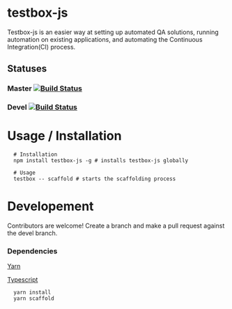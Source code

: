 # testbox-js

Testbox-js is an easier way at setting up automated QA solutions, running automation on existing applications, and automating the Continuous Integration(CI) process.

## Statuses
### Master [![Build Status](https://travis-ci.org/isoung/testbox-js.svg?branch=master)](https://travis-ci.org/isoung/testbox-js)
### Devel [![Build Status](https://travis-ci.org/isoung/testbox-js.svg?branch=devel)](https://travis-ci.org/isoung/testbox-js)

# Usage / Installation

```
  # Installation
  npm install testbox-js -g # installs testbox-js globally

  # Usage
  testbox -- scaffold # starts the scaffolding process
```


# Developement
Contributors are welcome! Create a branch and make a pull request against the devel branch.

### Dependencies
[Yarn](https://yarnpkg.com/en/)

[Typescript](https://www.typescriptlang.org/)

```
  yarn install
  yarn scaffold
```
